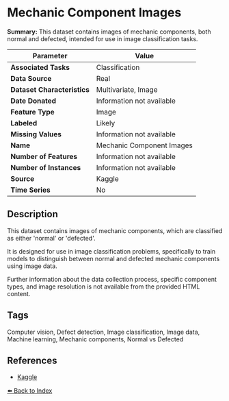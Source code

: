 # Mechanic Component Images

**Summary:** This dataset contains images of mechanic components, both normal and defected, intended for use in image classification tasks.

| Parameter | Value |
| --- | --- |
| **Associated Tasks** | Classification |
| **Data Source** | Real |
| **Dataset Characteristics** | Multivariate, Image |
| **Date Donated** | Information not available |
| **Feature Type** | Image |
| **Labeled** | Likely |
| **Missing Values** | Information not available |
| **Name** | Mechanic Component Images |
| **Number of Features** | Information not available |
| **Number of Instances** | Information not available |
| **Source** | Kaggle |
| **Time Series** | No |

## Description

This dataset contains images of mechanic components, which are classified as either 'normal' or 'defected'.

It is designed for use in image classification problems, specifically to train models to distinguish between normal and defected mechanic components using image data.

Further information about the data collection process, specific component types, and image resolution is not available from the provided HTML content.

## Tags

Computer vision, Defect detection, Image classification, Image data, Machine learning, Mechanic components, Normal vs Defected

## References

- [Kaggle](https://www.kaggle.com/satishpaladi11/mechanic-component-images-normal-defected)

[⬅️ Back to Index](../README.md)
